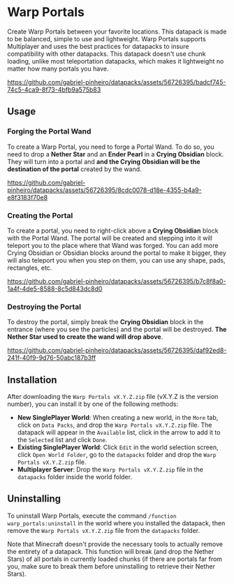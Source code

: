 # Warp Portals

Create Warp Portals between your favorite locations. This datapack is made to be balanced, simple to use and lightweight.
Warp Portals supports Multiplayer and uses the best practices for datapacks to insure compatibility with other datapacks.
This datapack doesn't use chunk loading, unlike most teleportation datapacks, which makes it lightweight no matter how many portals you have.

https://github.com/gabriel-pinheiro/datapacks/assets/56726395/badcf745-74c5-4ca9-8f73-4bfb9a575b83

## Usage

### Forging the Portal Wand

To create a Warp Portal, you need to forge a Portal Wand. To do so, you need to drop a **Nether Star** and an **Ender Pearl** in a **Crying Obsidian** block. They will turn into a portal and **and the Crying Obsidian will be the destination of the portal** created by the wand.

https://github.com/gabriel-pinheiro/datapacks/assets/56726395/8cdc0078-d18e-4355-b4a9-e8f3183f70e8

### Creating the Portal

To create a portal, you need to right-click above a **Crying Obsidian** block with the Portal Wand. The portal will be created and stepping into it will teleport you to the place where that Wand was forged. You can add more Crying Obsidian or Obsidian blocks around the portal to make it bigger, they will also teleport you when you step on them, you can use any shape, pads, rectangles, etc.

https://github.com/gabriel-pinheiro/datapacks/assets/56726395/b7c8f8a0-1a4f-4de5-8588-8c5d843dc8d0

### Destroying the Portal

To destroy the portal, simply break the **Crying Obsidian** block in the entrance (where you see the particles) and the portal will be destroyed. **The Nether Star used to create the wand will drop above**.

https://github.com/gabriel-pinheiro/datapacks/assets/56726395/daf92ed8-241f-40f9-9d76-50abc187b3ff

## Installation

After downloading the `Warp Portals vX.Y.Z.zip` file (vX.Y.Z is the version number), you can install it by one of the following methods:
- **New SinglePlayer World**: When creating a new world, in the `More` tab, click on `Data Packs`, and drop the `Warp Portals vX.Y.Z.zip` file. The datapack will appear in the `Available` list, click in the arrow to add it to the `Selected` list and click `Done`.
- **Existing SinglePlayer World**: Click `Edit` in the world selection screen, click `Open World Folder`, go to the `datapacks` folder and drop the `Warp Portals vX.Y.Z.zip` file.
- **Multiplayer Server**: Drop the `Warp Portals vX.Y.Z.zip` file in the `datapacks` folder inside the world folder.

## Uninstalling

To uninstall Warp Portals, execute the command `/function warp_portals:uninstall` in the world where you installed the datapack, then remove the `Warp Portals vX.Y.Z.zip` file from the `datapacks` folder.

Note that Minecraft doesn't provide the necessary tools to actually remove the entirety of a datapack. This function will break (and drop the Nether Stars) of all portals in currently loaded chunks (if there are portals far from you, make sure to break them before uninstalling to retrieve their Nether Stars).
